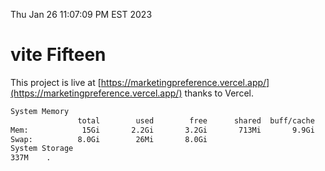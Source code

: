 Thu Jan 26 11:07:09 PM EST 2023

# vite Fifteen


This project is live at [https://marketingpreference.vercel.app/](https://marketingpreference.vercel.app/) thanks to Vercel.

```bash
System Memory
               total        used        free      shared  buff/cache   available
Mem:            15Gi       2.2Gi       3.2Gi       713Mi       9.9Gi        11Gi
Swap:          8.0Gi        26Mi       8.0Gi
System Storage
337M	.
